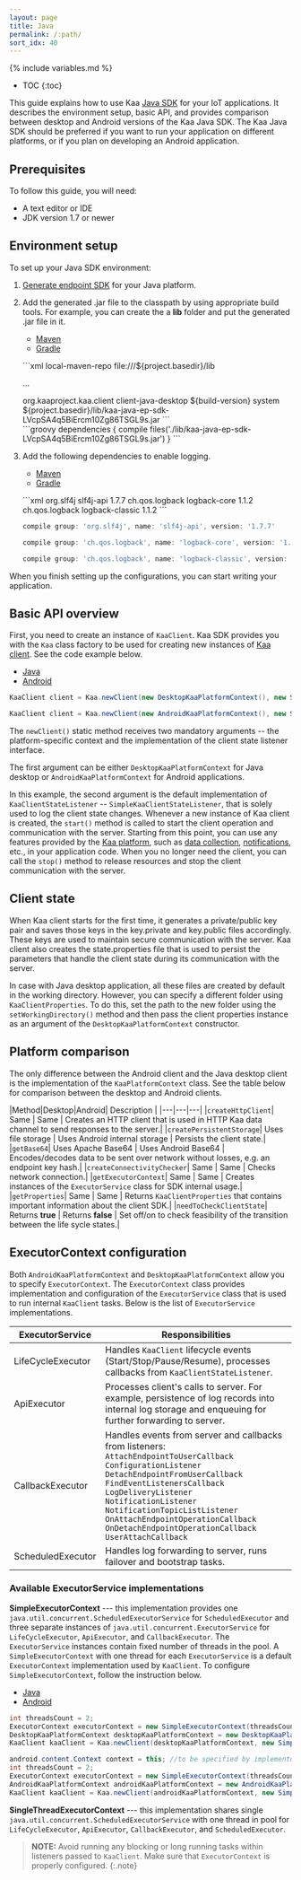 ```yaml
---
layout: page
title: Java
permalink: /:path/
sort_idx: 40
---
```


{% include variables.md %}

* TOC
{:toc}

This guide explains how to use Kaa [Java SDK]({{root_url}}Glossary/#endpoint-sdk) for your IoT applications.
It describes the environment setup, basic API, and provides comparison between desktop and Android versions of the Kaa Java SDK.
The Kaa Java SDK should be preferred if you want to run your application on different platforms, or if you plan on developing an Android application.

## Prerequisites

To follow this guide, you will need:

- A text editor or IDE
- JDK version 1.7 or newer

## Environment setup

To set up your Java SDK environment:

1. [Generate endpoint SDK]({{root_url}}Programming-guide/Your-first-Kaa-application/#generate-sdk) for your Java platform.

2. Add the generated .jar file to the classpath by using appropriate build tools.
For example, you can create the a **lib** folder and put the generated .jar file in it.

	<ul class="nav nav-tabs">
		<li class="active"><a data-toggle="tab" href="#maven-sdk">Maven</a></li>
		<li><a data-toggle="tab" href="#gradle-sdk">Gradle</a></li>
	</ul>
<ul>
<div class="tab-content">

<div id="maven-sdk" class="tab-pane fade in active" markdown="1">
```xml
<repositories>
	<repository>
		<id>local-maven-repo</id>
		<url>file:///${project.basedir}/lib</url>
	</repository>
</repositories>

...

<dependency>
	<groupId>org.kaaproject.kaa.client</groupId>
	<artifactId>client-java-desktop</artifactId>
	<version>${build-version}</version>
	<scope>system</scope>
	<systemPath>${project.basedir}/lib/kaa-java-ep-sdk-LVcpSA4q5BiErcm10Zg86TSGL9s.jar</systemPath>
</dependency>
```
</div>
<div id="gradle-sdk" class="tab-pane fade" markdown="1">
```groovy
dependencies {
   compile  files('./lib/kaa-java-ep-sdk-LVcpSA4q5BiErcm10Zg86TSGL9s.jar')
}
```
</div>
</div>
</ul>

<ol>
<li value="3">
Add the following dependencies to enable logging.
</li>
</ol>

<ul>
<ul class="nav nav-tabs">
	<li class="active"><a data-toggle="tab" href="#Maven">Maven</a></li>
	<li><a data-toggle="tab" href="#Gradle">Gradle</a></li>
</ul>
</ul>

<ul>
<div class="tab-content">

<div id="Maven" class="tab-pane fade in active" markdown="1">
```xml
<dependency>
    <groupId>org.slf4j</groupId>
    <artifactId>slf4j-api</artifactId>
    <version>1.7.7</version>
</dependency>

<dependency>
    <groupId>ch.qos.logback</groupId>
    <artifactId>logback-core</artifactId>
    <version>1.1.2</version>
</dependency>

<dependency>
    <groupId>ch.qos.logback</groupId>
    <artifactId>logback-classic</artifactId>
    <version>1.1.2</version>
</dependency>
```
</div>
<div id="Gradle" class="tab-pane fade" markdown="1">

```groovy
compile group: 'org.slf4j', name: 'slf4j-api', version: '1.7.7'

compile group: 'ch.qos.logback', name: 'logback-core', version: '1.1.2'

compile group: 'ch.qos.logback', name: 'logback-classic', version: '1.1.2'
```
</div>
</div>
</ul>

When you finish setting up the configurations, you can start writing your application.


## Basic API overview

First, you need to create an instance of `KaaClient`.
Kaa SDK provides you with the `Kaa` class factory to be used for creating new instances of [Kaa client]({{root_url}}Glossary/#kaa-client).
See the code example below.

<ul class="nav nav-tabs">
	<li class="active"><a data-toggle="tab" href="#java">Java</a></li>
	<li><a data-toggle="tab" href="#android">Android</a></li>
</ul>


<div class="tab-content">
<div id="java" class="tab-pane fade in active" markdown="1">

```java
KaaClient client = Kaa.newClient(new DesktopKaaPlatformContext(), new SimpleKaaClientStateListener());
```
</div>

<div id="android" class="tab-pane fade" markdown="1">

```java
KaaClient client = Kaa.newClient(new AndroidKaaPlatformContext(), new SimpleKaaClientStateListener());
```
</div>
</div>

The `newClient()` static method receives two mandatory arguments -- the platform-specific context and the implementation of the client state listener interface.

The first argument can be either `DesktopKaaPlatformContext` for Java desktop or `AndroidKaaPlatformContext` for Android applications.

In this example, the second argument is the default implementation of `KaaClientStateListener` -- `SimpleKaaClientStateListener`, that is solely used to log the client state changes.
Whenever a new instance of Kaa client is created, the `start()` method is called to start the client operation and communication with the server.
Starting from this point, you can use any features provided by the [Kaa platform]({{root_url}}Glossary/#kaa-platform), such as [data collection]({{root_url}}Programming-guide/Key-platform-features/Data-collection/), [notifications]({{root_url}}Programming-guide/Key-platform-features/Notifications/), etc., in your application code.
When you no longer need the client, you can call the `stop()` method to release resources and stop the client communication with the server.


## Client state

When Kaa client starts for the first time, it generates a private/public key pair and saves those keys in the key.private and key.public files accordingly.
These keys are used to maintain secure communication with the server.
Kaa client also creates the state.properties file that is used to persist the parameters that handle the client state during its communication with the server.

In case with Java desktop application, all these files are created by default in the working directory.
However, you can specify a different folder using `KaaClientProperties`.
To do this, set the path to the new folder using the `setWorkingDirectory()` method and then pass the client properties instance as an argument of the `DesktopKaaPlatformContext` constructor.


## Platform comparison

The only difference between the Android client and the Java desktop client is the implementation of the `KaaPlatformContext` class.
See the table below for comparison between the desktop and Android clients.

|Method|Desktop|Android| Description |
|---|---|---|
|`createHttpClient`| Same | Same  | Creates an HTTP client that is used in HTTP Kaa data channel to send responses to the server.|
|`createPersistentStorage`|  Uses file storage | Uses Android internal storage | Persists the client state.|
|`getBase64`|  Uses Apache Base64 |  Uses Android Base64 | Encodes/decodes data to be sent over network without losses, e.g. an endpoint key hash.|
|`createConnectivityChecker`|  Same  |  Same | Checks network connection.|
|`getExecutorContext`| Same  | Same  | Creates instances of the `ExecutorService` class for SDK internal usage.|
|`getProperties`| Same  | Same  | Returns `KaaClientProperties` that contains important information about the client SDK.|
|`needToCheckClientState`| Returns **true**  | Returns **false** | Set off/on to check feasibility of the transition between the life sycle states.|


## ExecutorContext configuration
Both `AndroidKaaPlatformContext` and `DesktopKaaPlatformContext` allow you to specify `ExecutorContext`.
The `ExecutorContext` class provides implementation and configuration of the `ExecutorService` class that is used to run internal `KaaClient` tasks.
Below is the list of `ExecutorService` implementations.

|ExecutorService|Responsibilities|
|---|---|
|LifeCycleExecutor|Handles `KaaClient` lifecycle events (Start/Stop/Pause/Resume), processes callbacks from `KaaClientStateListener`.|
|ApiExecutor|Processes client's calls to server. For example, persistence of log records into internal log storage and enqueuing for further forwarding to server.|
|CallbackExecutor|Handles events from server and callbacks from listeners: <br />`AttachEndpointToUserCallback`<br />`ConfigurationListener`<br />`DetachEndpointFromUserCallback`<br />`FindEventListenersCallback`<br />`LogDeliveryListener`<br />`NotificationListener`<br />`NotificationTopicListListener`<br />`OnAttachEndpointOperationCallback`<br />`OnDetachEndpointOperationCallback`<br />`UserAttachCallback`|
|ScheduledExecutor|Handles log forwarding to server, runs failover and bootstrap tasks.|

### Available ExecutorService implementations

**SimpleExecutorContext** --- this implementation provides one `java.util.concurrent.ScheduledExecutorService` for `ScheduledExecutor` and three separate instances of `java.util.concurrent.ExecutorService` for `LifeCycleExecutor`, `ApiExecutor`, and `CallbackExecutor`.
The `ExecutorService` instances contain fixed number of threads in the pool.
A `SimpleExecutorContext` with one thread for each  `ExecutorService` is a default `ExecutorContext` implementation used by `KaaClient`.
To configure `SimpleExecutorContext`, follow the instruction below.

<ul class="nav nav-tabs">
  <li class="active"><a data-toggle="tab" href="#java-ec">Java</a></li>
  <li><a data-toggle="tab" href="#android-ec">Android</a></li>
</ul>


<div class="tab-content">
<div id="java-ec" class="tab-pane fade in active" markdown="1">

```java
int threadsCount = 2;
ExecutorContext executorContext = new SimpleExecutorContext(threadsCount, threadsCount, threadsCount, threadsCount);
DesktopKaaPlatformContext desktopKaaPlatformContext = new DesktopKaaPlatformContext(new KaaClientProperties(), executorContext);
KaaClient kaaClient = Kaa.newClient(desktopKaaPlatformContext, new SimpleKaaClientStateListener(), true);
```
</div>

<div id="android-ec" class="tab-pane fade" markdown="1">

```java
android.content.Context context = this; //to be specified by implementor
int threadsCount = 2;
ExecutorContext executorContext = new SimpleExecutorContext(threadsCount, threadsCount, threadsCount, threadsCount);
AndroidKaaPlatformContext androidKaaPlatformContext = new AndroidKaaPlatformContext(context, new KaaClientProperties(), executorContext);
KaaClient kaaClient = Kaa.newClient(androidKaaPlatformContext, new SimpleKaaClientStateListener(), true);
```
</div>
</div>

**SingleThreadExecutorContext** --- this implementation shares single `java.util.concurrent.ScheduledExecutorService` with one thread in pool for `LifeCycleExecutor`, `ApiExecutor`, `CallbackExecutor`, and `ScheduledExecutor`.

>**NOTE:** Avoid running any blocking or long running tasks within listeners passed to `KaaClient`.
>Make sure that `ExecutorContext` is properly configured.
{:.note}